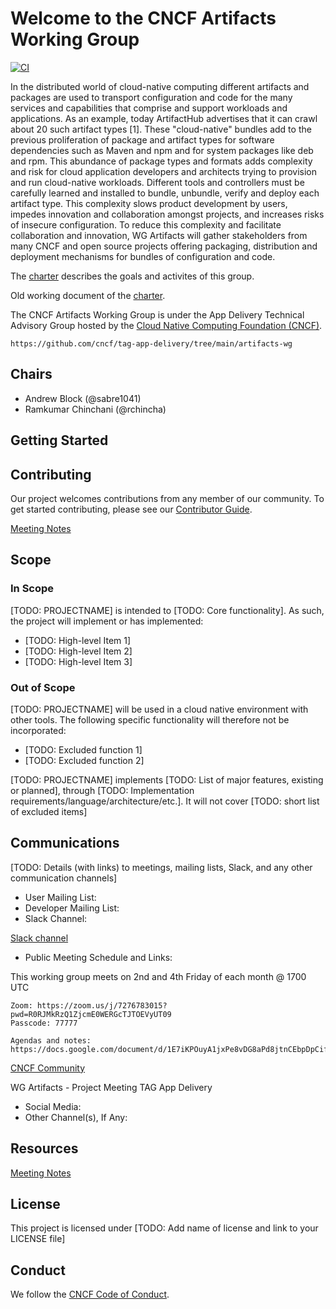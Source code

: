 <!-- template begins here-->

# Welcome to the CNCF Artifacts Working Group

[![CI](https://github.com/cncf-tags/wg-artifacts/actions/workflows/testing.yml/badge.svg)](https://github.com/cncf-tags/wg-artifacts/actions/workflows/testing.yml)

<!-- Mission Statement -->

In the distributed world of cloud-native computing different artifacts and
packages are used to transport configuration and code for the many services and
capabilities that comprise and support workloads and applications. As an
example, today ArtifactHub advertises that it can crawl about 20 such artifact
types [1]. These "cloud-native" bundles add to the previous proliferation of
package and artifact types for software dependencies such as Maven and npm and
for system packages like deb and rpm. This abundance of package types and
formats adds complexity and risk for cloud application developers and
architects trying to provision and run cloud-native workloads. Different tools
and controllers must be carefully learned and installed to bundle, unbundle,
verify and deploy each artifact type. This complexity slows product development
by users, impedes innovation and collaboration amongst projects, and increases
risks of insecure configuration. To reduce this complexity and facilitate
collaboration and innovation, WG Artifacts will gather stakeholders from many
CNCF and open source projects offering packaging, distribution and deployment
mechanisms for bundles of configuration and code.

<!-- More information about crafting your mission statement with examples -->

The [charter](charter.md) describes the goals and activites of this group.

Old working document of the [charter](https://docs.google.com/document/d/1w_lo2RZDKeEzQg4DMV-9Tq4ir_znONj_ypJ27CUfMgY/).

<!-- https://contribute.cncf.io/maintainers/governance/charter/ -->

The CNCF Artifacts Working Group is under the App Delivery Technical Advisory Group hosted by the [Cloud Native Computing Foundation (CNCF)](https://cncf.io).

`https://github.com/cncf/tag-app-delivery/tree/main/artifacts-wg`

## Chairs

- Andrew Block (@sabre1041)
- Ramkumar Chinchani (@rchincha)

## Getting Started

<!-- Include enough details to get started using, or at least building, the
project here and link to other docs with more detail as needed.  Depending on
the nature of the project and its current development status, this might
include:
* quick installation/build instructions
* a few simple examples of use
* basic prerequisites
-->

## Contributing
<!-- Template: https://github.com/cncf/project-template/blob/main/CONTRIBUTING.md -->

Our project welcomes contributions from any member of our community. To get
started contributing, please see our [Contributor Guide](CONTRIBUTING.md).

[Meeting Notes](https://docs.google.com/document/d/1E7iKPOuyA1jxPe8vDG8aPd8jtnCEbpDpCifXDvDCnA0/)

## Scope
<!-- If this section is too long, you might consider moving it to a SCOPE.md -->
<!-- More information about creating your scope with links to examples -->
<!-- https://contribute.cncf.io/maintainers/governance/charter/ -->

### In Scope

[TODO: PROJECTNAME] is intended to [TODO: Core functionality]. As such, the
project will implement or has implemented:

- [TODO: High-level Item 1]
- [TODO: High-level Item 2]
- [TODO: High-level Item 3]

### Out of Scope

[TODO: PROJECTNAME] will be used in a cloud native environment with other
tools. The following specific functionality will therefore not be incorporated:

- [TODO: Excluded function 1]
- [TODO: Excluded function 2]

[TODO: PROJECTNAME] implements [TODO: List of major features, existing or
planned], through [TODO: Implementation
requirements/language/architecture/etc.]. It will not cover [TODO: short list
of excluded items]

## Communications

<!-- Fill in the communications channels you actually use.  These should all be public channels anyone
can join, and there should be several ways that users and contributors can reach project maintainers. 
If you have recurring/regular meetings, list those or a link to a publicy-readable calendar so that
prospective contributors know when and where to engage with you. -->

[TODO: Details (with links) to meetings, mailing lists, Slack, and any other communication channels]

- User Mailing List:
- Developer Mailing List:
- Slack Channel:

[Slack channel](https://cloud-native.slack.com/archives/C04UQDWS4M7)

- Public Meeting Schedule and Links:

This working group meets on 2nd and 4th Friday of each month @ 1700 UTC

    Zoom: https://zoom.us/j/7276783015?pwd=R0RJMkRzQ1ZjcmE0WERGcTJTOEVyUT09
    Passcode: 77777

    Agendas and notes: https://docs.google.com/document/d/1E7iKPOuyA1jxPe8vDG8aPd8jtnCEbpDpCifXDvDCnA0/

[CNCF Community](https://community.cncf.io/tag-app-delivery/)

WG Artifacts - Project Meeting
TAG App Delivery

- Social Media:
- Other Channel(s), If Any:

## Resources

[Meeting Notes](https://docs.google.com/document/d/1E7iKPOuyA1jxPe8vDG8aPd8jtnCEbpDpCifXDvDCnA0/)

## License

<!-- Template: https://github.com/cncf/project-template/blob/main/LICENSE -->
This project is licensed under [TODO: Add name of license and link to your LICENSE file]

## Conduct

<!-- Template: https://github.com/cncf/project-template/blob/main/CODE_OF_CONDUCT.md -->
We follow the [CNCF Code of Conduct](CODE_OF_CONDUCT.md).
